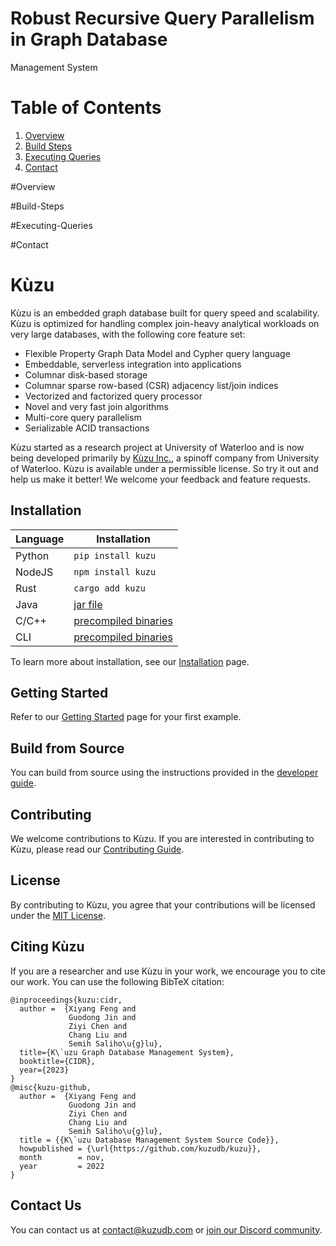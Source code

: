 # Robust Recursive Query Parallelism in Graph Database
Management System

# Table of Contents
1. [Overview](#Overview)
2. [Build Steps](#Build-Steps)
3. [Executing Queries](#Executing-Queries)
4. [Contact](#Contact)

#Overview

#Build-Steps

#Executing-Queries

#Contact

# Kùzu
Kùzu is an embedded graph database built for query speed and scalability. Kùzu is optimized for handling complex join-heavy analytical workloads on very large databases, with the following core feature set:

- Flexible Property Graph Data Model and Cypher query language
- Embeddable, serverless integration into applications 
- Columnar disk-based storage
- Columnar sparse row-based (CSR) adjacency list/join indices
- Vectorized and factorized query processor
- Novel and very fast join algorithms
- Multi-core query parallelism
- Serializable ACID transactions

Kùzu started as a research project at University of Waterloo and is now being 
developed primarily by [Kùzu Inc.](https://kuzudb.com/), a spinoff company from University of Waterloo. 
Kùzu is available under a permissible license. So try it out and help us make it better! We welcome your feedback and feature requests.

## Installation

| Language | Installation                                                           |
| -------- |------------------------------------------------------------------------|
| Python | `pip install kuzu`                                                     |
| NodeJS | `npm install kuzu`                                                     |
| Rust   | `cargo add kuzu`                                                       |
| Java   | [jar file](https://github.com/kuzudb/kuzu/releases/latest)             |
| C/C++  | [precompiled binaries](https://github.com/kuzudb/kuzu/releases/latest) |
| CLI    | [precompiled binaries](https://github.com/kuzudb/kuzu/releases/latest) |

To learn more about installation, see our [Installation](https://docs.kuzudb.com/installation) page.

## Getting Started

Refer to our [Getting Started](https://docs.kuzudb.com/get-started/) page for your first example.

## Build from Source

You can build from source using the instructions provided in the [developer guide](https://docs.kuzudb.com/developer-guide).

## Contributing
We welcome contributions to Kùzu. If you are interested in contributing to Kùzu, please read our [Contributing Guide](CONTRIBUTING.md).

## License
By contributing to Kùzu, you agree that your contributions will be licensed under the [MIT License](LICENSE).

## Citing Kùzu
If you are a researcher and use Kùzu in your work, we encourage you to cite our work.
You can use the following BibTeX citation:
```
@inproceedings{kuzu:cidr,
  author =  {Xiyang Feng and
             Guodong Jin and
             Ziyi Chen and
             Chang Liu and
             Semih Saliho\u{g}lu},
  title={K\`uzu Graph Database Management System},
  booktitle={CIDR},
  year={2023}
}
@misc{kuzu-github,
  author =  {Xiyang Feng and
             Guodong Jin and
             Ziyi Chen and
             Chang Liu and
             Semih Saliho\u{g}lu},
  title = {{K\`uzu Database Management System Source Code}},
  howpublished = {\url{https://github.com/kuzudb/kuzu}},
  month        = nov,
  year         = 2022
}
```

## Contact Us
You can contact us at [contact@kuzudb.com](mailto:contact@kuzudb.com) or [join our Discord community](https://discord.gg/VtX2gw9Rug).
